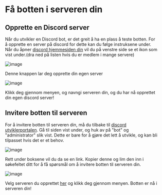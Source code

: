 # Få botten i serveren din

## Opprette en Discord server

Når du utvikler en Discord bot, er det greit å ha en plass å teste botten. For å opprette en server på discord for dette kan du følge instruksene under.
Når du åpner [discord hjemmesiden din](https://discord.com/channels/@me) vil du på venstre side se et ikon som vist under.(dra ned på listen hvis du er medlem i mange servere)


![image](https://user-images.githubusercontent.com/40642234/210756036-47863304-0961-42b7-adab-144f23a31b06.png)

Denne knappen lar deg opprette din egen server

![image](https://user-images.githubusercontent.com/40642234/210756131-870ed0d3-3b44-44ba-8638-7757425a2ce9.png)

Klikk deg gjennom menyen, og navngi serveren din, og du har nå opprettet din egen discord server!

## Invitere botten til serveren

For å invitere botten til serveren din, må du tilbake til [discord utviklerportalen](https://discord.com/developers/applications).
Gå til siden vist under, og huk av på "bot" og "administrator" slik vist. Dette er bare for å gjøre det lett å utvikle, og kan bli tilpasset hvis det er et behov.

![image](https://user-images.githubusercontent.com/40642234/210756984-aec49de0-13c9-412a-a056-c6baa90b7950.png)

Rett under boksene vil du da se en link. Kopier denne og lim den inn i søkefeltet ditt for å få spørsmål om å invitere botten til serveren din.

![image](https://user-images.githubusercontent.com/40642234/210757234-4317c7d4-933e-404e-b890-ed3b04a20f1b.png)

Velg serveren du opprettet [her](https://github.com/Tragnet/DiscordBot-Kurs/blob/1.3-Skrive-kode-for-%C3%A5-f%C3%A5-botten-til-%C3%A5-virke/README.md#opprette-en-discord-server) og klikk deg gjennom menyen. Botten er nå i serveren din!



